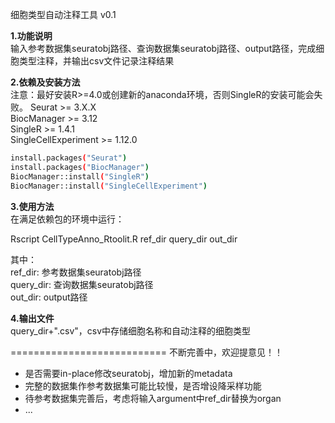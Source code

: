 细胞类型自动注释工具 v0.1

**1.功能说明**  
输入参考数据集seuratobj路径、查询数据集seuratobj路径、output路径，完成细胞类型注释，并输出csv文件记录注释结果  

**2.依赖及安装方法**  
注意：最好安装R>=4.0或创建新的anaconda环境，否则SingleR的安装可能会失败。
Seurat >= 3.X.X  
BiocManager >= 3.12  
SingleR >= 1.4.1  
SingleCellExperiment >= 1.12.0  

```bash
install.packages("Seurat")  
install.packages("BiocManager")  
BiocManager::install("SingleR")  
BiocManager::install("SingleCellExperiment")  
```

**3.使用方法**  
在满足依赖包的环境中运行：  

Rscript CellTypeAnno_Rtoolit.R ref_dir query_dir out_dir  
  
其中：  
ref_dir: 参考数据集seuratobj路径  
query_dir: 查询数据集seuratobj路径  
out_dir: output路径  

**4.输出文件**    
query_dir+".csv"，csv中存储细胞名称和自动注释的细胞类型  
  
===========================
不断完善中，欢迎提意见！！  
- 是否需要in-place修改seuratobj，增加新的metadata  
- 完整的数据集作参考数据集可能比较慢，是否增设降采样功能  
- 待参考数据集完善后，考虑将输入argument中ref_dir替换为organ  
- ...

